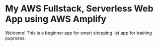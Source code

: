 # My AWS Fullstack, Serverless Web App using AWS Amplify 

Welcome! This is a beginner app for smart shopping list app for training puproses.